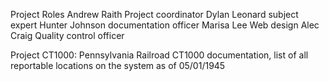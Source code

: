 Project Roles
    Andrew Raith Project coordinator
    Dylan Leonard subject expert
    Hunter Johnson documentation officer
    Marisa Lee Web design
    Alec Craig Quality control officer
   
 Project CT1000: Pennsylvania Railroad CT1000 documentation, list of all reportable locations on the system as of 05/01/1945
